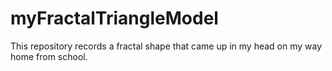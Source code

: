 # myFractalTriangleModel

This repository records a fractal shape that came up in my head on my way home from school.
